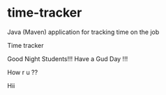 # time-tracker
Java (Maven) application for tracking time on the job

Time tracker

Good Night Students!!!
Have a Gud Day !!!

How r u ??

Hii
